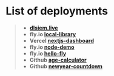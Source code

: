 # List of deployments

> - **[dlsiem.live](https://dlsiem.live)**
> - **fly.io [local-library](https://local-library01.fly.dev/)**
> - **Vercel [nextjs-dashboard](https://dashboard-nextjs-chi-one.vercel.app/)**
> - **fly.io [node-demo](https://node-demo03.fly.dev/)**
> - **fly.io [hello-fly](https://hello-fly03.fly.dev/)**
> - **Github [age-calculator](https://dlsiem.github.io/Age-calculator/)**
> - **Github [newyear-countdown](https://dlsiem.github.io/newyearcountdown/)**
